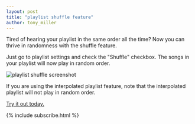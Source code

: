 ```yaml
---
layout: post
title: "playlist shuffle feature"
author: tony_miller
---
```


Tired of hearing your playlist in the same order all the time? Now you can
thrive in randomness with the shuffle feature.

Just go to playlist settings and check the "Shuffle" checkbox. The songs in your
playlist will now play in random order.

![playlist shuffle screenshot](/blog/assets/images/playlist_shuffle_scrot.png)

If you are using the interpolated playlist feature, note that the interpolated
playlist will not play in random order.

[Try it out today.](https://streampusher.com/users/sign_up)

{% include subscribe.html %}
